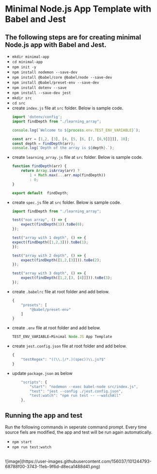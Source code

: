 # Minimal Node.js App Template with Babel and Jest

## The following steps are for creating minimal Node.js app with Babel and Jest.

- `mkdir minimal-app`
- `cd minimal-app`
- `npm init -y`
- `npm install nodemon --save-dev`
- `npm install @babel/core @babel/node --save-dev`
- `npm install @babel/preset-env --save-dev`
- `npm install dotenv --save`
- `npm install --save-dev jest`
- `mkdir src`
- `cd src`
- create `index.js` file at `src` folder. Below is sample code.
    ```javascript
    import 'dotenv/config';
    import findDepth from "./learning_array";

    console.log(`Welcome to ${process.env.TEST_ENV_VARIABLE}`);

    const arr = [1,2, [3], [4, [5, [6, [7, [8,9]]]]], 10];
    const depth = findDepth(arr);
    console.log(`Depth of the array is ${depth}.`);
    ```
- create `learning_array.js` file at `src` folder. Below is sample code.
    ```javascript
    function findDepth(arr) {
        return Array.isArray(arr) ?
            1 + Math.max(...arr.map(findDepth))
            : 0;
    }

    export default  findDepth;
    ```
- create `spec.js` file at `src` folder. Below is sample code.
    ```javascript
    import findDepth from "./learning_array";

    test("non array", () => {
        expect(findDepth(1)).toBe(0);
    });

    test("array with 1 depth", () => {
    expect(findDepth([1,2,3])).toBe(1);
    });

    test("array with 2 depth", () => {
        expect(findDepth([1,2,[3]])).toBe(2);
    });

    test("array with 3 depth", () => {
        expect(findDepth([1,2,[3, [4]]])).toBe(3);
    });
    ```
- create `.babelrc` file at root folder and add below.
    ```javascript
    {
        "presets": [
            "@babel/preset-env"
        ]
    }
    ```
- create `.env` file at root folder and add below.
    ```javascript
    TEST_ENV_VARIABLE=Minimal Node.JS App Template
    ```
- create `jest.config.json` file at root folder and add below.
    ```javascript
    {
        "testRegex": "((\\.|/*.)(spec))\\.js?$"
    }
    ```
- update `package.json` as below
    ```javascript
        "scripts": {
            "start": "nodemon --exec babel-node src/index.js",
            "test": "jest --config ./jest.config.json",
            "test:watch": "npm run test -- --watchAll"
        },
    ```
## Running the app and test
Run the following commands in seperate command prompt. Every time source fiels are modified, the app and test will be run again automatically.
- `npm start`
- `npm run test:watch`
<br>
![image](https://user-images.githubusercontent.com/156037/101244793-68788f00-3743-11eb-9f6d-d8eca1488d41.png)
